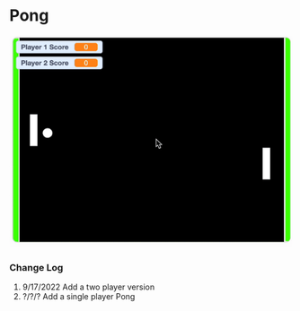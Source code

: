 # Pong

![](E3s6Y1E.gif)

### Change Log

1. 9/17/2022 Add a two player version
1. ?/?/? Add a single player Pong
